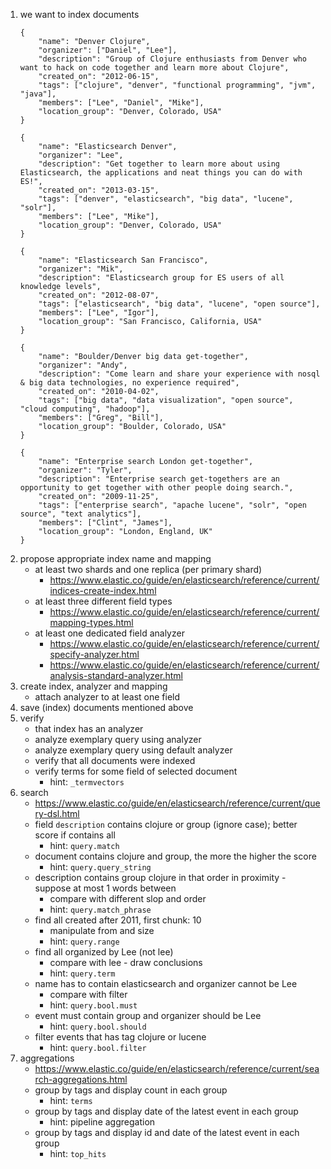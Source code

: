 1. we want to index documents
    ```
    {
        "name": "Denver Clojure",
        "organizer": ["Daniel", "Lee"],
        "description": "Group of Clojure enthusiasts from Denver who want to hack on code together and learn more about Clojure",
        "created_on": "2012-06-15",
        "tags": ["clojure", "denver", "functional programming", "jvm", "java"],
        "members": ["Lee", "Daniel", "Mike"],
        "location_group": "Denver, Colorado, USA"
    }
    ```
    ```   
    {
        "name": "Elasticsearch Denver",
        "organizer": "Lee",
        "description": "Get together to learn more about using Elasticsearch, the applications and neat things you can do with ES!",
        "created_on": "2013-03-15",
        "tags": ["denver", "elasticsearch", "big data", "lucene", "solr"],
        "members": ["Lee", "Mike"],
        "location_group": "Denver, Colorado, USA"
    }
    ```
    ```
    {
        "name": "Elasticsearch San Francisco",
        "organizer": "Mik",
        "description": "Elasticsearch group for ES users of all knowledge levels",
        "created_on": "2012-08-07",
        "tags": ["elasticsearch", "big data", "lucene", "open source"],
        "members": ["Lee", "Igor"],
        "location_group": "San Francisco, California, USA"
    }
    ```
    ```
    {
        "name": "Boulder/Denver big data get-together",
        "organizer": "Andy",
        "description": "Come learn and share your experience with nosql & big data technologies, no experience required",
        "created_on": "2010-04-02",
        "tags": ["big data", "data visualization", "open source", "cloud computing", "hadoop"],
        "members": ["Greg", "Bill"],
        "location_group": "Boulder, Colorado, USA"
    }
    ```  
    ```
    {
        "name": "Enterprise search London get-together",
        "organizer": "Tyler",
        "description": "Enterprise search get-togethers are an opportunity to get together with other people doing search.",
        "created_on": "2009-11-25",
        "tags": ["enterprise search", "apache lucene", "solr", "open source", "text analytics"],
        "members": ["Clint", "James"],
        "location_group": "London, England, UK"
    }   
    ```
1. propose appropriate index name and mapping
    * at least two shards and one replica (per primary shard)
        * https://www.elastic.co/guide/en/elasticsearch/reference/current/indices-create-index.html
    * at least three different field types
        * https://www.elastic.co/guide/en/elasticsearch/reference/current/mapping-types.html
    * at least one dedicated field analyzer
        * https://www.elastic.co/guide/en/elasticsearch/reference/current/specify-analyzer.html
        * https://www.elastic.co/guide/en/elasticsearch/reference/current/analysis-standard-analyzer.html
1. create index, analyzer and mapping
    * attach analyzer to at least one field
1. save (index) documents mentioned above
1. verify
    * that index has an analyzer
    * analyze exemplary query using analyzer
    * analyze exemplary query using default analyzer
    * verify that all documents were indexed
    * verify terms for some field of selected document
        * hint: `_termvectors`
1. search
    * https://www.elastic.co/guide/en/elasticsearch/reference/current/query-dsl.html
    * field `description` contains clojure or group (ignore case); better score if contains all
        * hint: `query.match`
    * document contains clojure and group, the more the higher the score
        * hint: `query.query_string`
    * description contains group clojure in that order in proximity - suppose at most 1 words between
        * compare with different slop and order
        * hint: `query.match_phrase`
    * find all created after 2011, first chunk: 10
        * manipulate from and size
        * hint: `query.range`
    * find all organized by Lee (not lee)
        * compare with lee - draw conclusions
        * hint: `query.term`
    * name has to contain elasticsearch and organizer cannot be Lee
        * compare with filter
        * hint: `query.bool.must`
    * event must contain group and organizer should be Lee
        * hint: `query.bool.should`
    * filter events that has tag clojure or lucene
        * hint: `query.bool.filter`
1. aggregations
    * https://www.elastic.co/guide/en/elasticsearch/reference/current/search-aggregations.html
    * group by tags and display count in each group
        * hint: `terms`
    * group by tags and display date of the latest event in each group
        * hint: pipeline aggregation
    * group by tags and display id and date of the latest event in each group
        * hint: `top_hits`